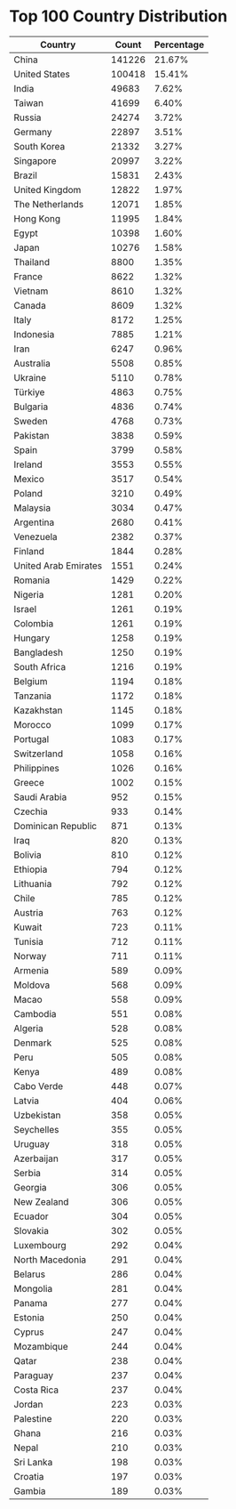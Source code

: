 # Top 100 Country Distribution
| Country | Count | Percentage |
|----|----|----|
| China | 141226 | 21.67% |
| United States | 100418 | 15.41% |
| India | 49683 | 7.62% |
| Taiwan | 41699 | 6.40% |
| Russia | 24274 | 3.72% |
| Germany | 22897 | 3.51% |
| South Korea | 21332 | 3.27% |
| Singapore | 20997 | 3.22% |
| Brazil | 15831 | 2.43% |
| United Kingdom | 12822 | 1.97% |
| The Netherlands | 12071 | 1.85% |
| Hong Kong | 11995 | 1.84% |
| Egypt | 10398 | 1.60% |
| Japan | 10276 | 1.58% |
| Thailand | 8800 | 1.35% |
| France | 8622 | 1.32% |
| Vietnam | 8610 | 1.32% |
| Canada | 8609 | 1.32% |
| Italy | 8172 | 1.25% |
| Indonesia | 7885 | 1.21% |
| Iran | 6247 | 0.96% |
| Australia | 5508 | 0.85% |
| Ukraine | 5110 | 0.78% |
| Türkiye | 4863 | 0.75% |
| Bulgaria | 4836 | 0.74% |
| Sweden | 4768 | 0.73% |
| Pakistan | 3838 | 0.59% |
| Spain | 3799 | 0.58% |
| Ireland | 3553 | 0.55% |
| Mexico | 3517 | 0.54% |
| Poland | 3210 | 0.49% |
| Malaysia | 3034 | 0.47% |
| Argentina | 2680 | 0.41% |
| Venezuela | 2382 | 0.37% |
| Finland | 1844 | 0.28% |
| United Arab Emirates | 1551 | 0.24% |
| Romania | 1429 | 0.22% |
| Nigeria | 1281 | 0.20% |
| Israel | 1261 | 0.19% |
| Colombia | 1261 | 0.19% |
| Hungary | 1258 | 0.19% |
| Bangladesh | 1250 | 0.19% |
| South Africa | 1216 | 0.19% |
| Belgium | 1194 | 0.18% |
| Tanzania | 1172 | 0.18% |
| Kazakhstan | 1145 | 0.18% |
| Morocco | 1099 | 0.17% |
| Portugal | 1083 | 0.17% |
| Switzerland | 1058 | 0.16% |
| Philippines | 1026 | 0.16% |
| Greece | 1002 | 0.15% |
| Saudi Arabia | 952 | 0.15% |
| Czechia | 933 | 0.14% |
| Dominican Republic | 871 | 0.13% |
| Iraq | 820 | 0.13% |
| Bolivia | 810 | 0.12% |
| Ethiopia | 794 | 0.12% |
| Lithuania | 792 | 0.12% |
| Chile | 785 | 0.12% |
| Austria | 763 | 0.12% |
| Kuwait | 723 | 0.11% |
| Tunisia | 712 | 0.11% |
| Norway | 711 | 0.11% |
| Armenia | 589 | 0.09% |
| Moldova | 568 | 0.09% |
| Macao | 558 | 0.09% |
| Cambodia | 551 | 0.08% |
| Algeria | 528 | 0.08% |
| Denmark | 525 | 0.08% |
| Peru | 505 | 0.08% |
| Kenya | 489 | 0.08% |
| Cabo Verde | 448 | 0.07% |
| Latvia | 404 | 0.06% |
| Uzbekistan | 358 | 0.05% |
| Seychelles | 355 | 0.05% |
| Uruguay | 318 | 0.05% |
| Azerbaijan | 317 | 0.05% |
| Serbia | 314 | 0.05% |
| Georgia | 306 | 0.05% |
| New Zealand | 306 | 0.05% |
| Ecuador | 304 | 0.05% |
| Slovakia | 302 | 0.05% |
| Luxembourg | 292 | 0.04% |
| North Macedonia | 291 | 0.04% |
| Belarus | 286 | 0.04% |
| Mongolia | 281 | 0.04% |
| Panama | 277 | 0.04% |
| Estonia | 250 | 0.04% |
| Cyprus | 247 | 0.04% |
| Mozambique | 244 | 0.04% |
| Qatar | 238 | 0.04% |
| Paraguay | 237 | 0.04% |
| Costa Rica | 237 | 0.04% |
| Jordan | 223 | 0.03% |
| Palestine | 220 | 0.03% |
| Ghana | 216 | 0.03% |
| Nepal | 210 | 0.03% |
| Sri Lanka | 198 | 0.03% |
| Croatia | 197 | 0.03% |
| Gambia | 189 | 0.03% |
